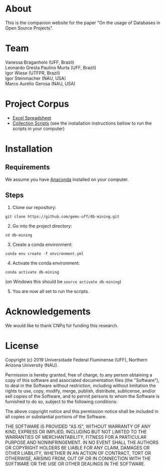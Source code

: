 # About

This is the companion website for the paper "On the usage of Databases in Open Source Projects".

# Team

Vanessa Braganholo (UFF, Brazil)  
Leonardo Gresta Paulino Murta (UFF, Brazil)  
Igor Wiese (UTFPR, Brazil)  
Igor Steinmacher (NAU, USA)  
Marco Aurélio Gerosa (NAU, USA)  

# Project Corpus

- [Excel Spreadsheet](https://github.com/gems-uff/db-mining/raw/master/resources/annotated.xlsx)  
- [Collection Scripts](https://github.com/gems-uff/db-mining/tree/master/src) (see the installation instructions bellow to run the scripts in your computer)

# Installation

## Requirements

We assume you have [Anaconda](https://www.anaconda.com/) installed on your computer. 

## Steps 

1. Clone our repository:  

`git clone https://github.com/gems-uff/db-mining.git`

2. Go into the project directory:

`cd db-mining`

3. Create a conda environment: 

`conda env create -f environment.yml`

4. Activate the conda environment: 

`conda activate db-mining` 

(on Windows this should be `source activate db-mining`)

5. You are now all set to run the scripts. 

# Acknowledgements

We would like to thank CNPq for funding this research.

# License

Copyright (c) 2019 Universidade Federal Fluminense (UFF), Northern Arizona University (NAU).

Permission is hereby granted, free of charge, to any person obtaining a copy of this software and associated documentation files (the "Software"), to deal in the Software without restriction, including without limitation the rights to use, copy, modify, merge, publish, distribute, sublicense, and/or sell copies of the Software, and to permit persons to whom the Software is furnished to do so, subject to the following conditions:

The above copyright notice and this permission notice shall be included in all copies or substantial portions of the Software.

THE SOFTWARE IS PROVIDED "AS IS", WITHOUT WARRANTY OF ANY KIND, EXPRESS OR IMPLIED, INCLUDING BUT NOT LIMITED TO THE WARRANTIES OF MERCHANTABILITY, FITNESS FOR A PARTICULAR PURPOSE AND NONINFRINGEMENT. IN NO EVENT SHALL THE AUTHORS OR COPYRIGHT HOLDERS BE LIABLE FOR ANY CLAIM, DAMAGES OR OTHER LIABILITY, WHETHER IN AN ACTION OF CONTRACT, TORT OR OTHERWISE, ARISING FROM, OUT OF OR IN CONNECTION WITH THE SOFTWARE OR THE USE OR OTHER DEALINGS IN THE SOFTWARE.
